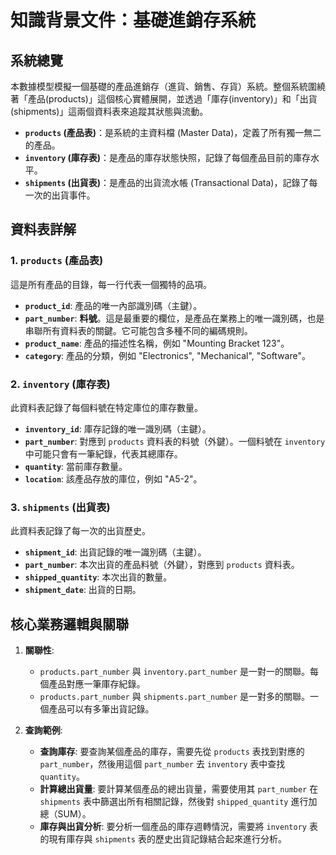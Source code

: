 # 知識背景文件：基礎進銷存系統

## 系統總覽

本數據模型模擬一個基礎的產品進銷存（進貨、銷售、存貨）系統。整個系統圍繞著「產品(products)」這個核心實體展開，並透過「庫存(inventory)」和「出貨(shipments)」這兩個資料表來追蹤其狀態與流動。

- **`products` (產品表)**：是系統的主資料檔 (Master Data)，定義了所有獨一無二的產品。
- **`inventory` (庫存表)**：是產品的庫存狀態快照，記錄了每個產品目前的庫存水平。
- **`shipments` (出貨表)**：是產品的出貨流水帳 (Transactional Data)，記錄了每一次的出貨事件。

## 資料表詳解

### 1. `products` (產品表)

這是所有產品的目錄，每一行代表一個獨特的品項。

- **`product_id`**: 產品的唯一內部識別碼（主鍵）。
- **`part_number`**: **料號**。這是最重要的欄位，是產品在業務上的唯一識別碼，也是串聯所有資料表的關鍵。它可能包含多種不同的編碼規則。
- **`product_name`**: 產品的描述性名稱，例如 "Mounting Bracket 123"。
- **`category`**: 產品的分類，例如 "Electronics", "Mechanical", "Software"。

### 2. `inventory` (庫存表)

此資料表記錄了每個料號在特定庫位的庫存數量。

- **`inventory_id`**: 庫存記錄的唯一識別碼（主鍵）。
- **`part_number`**: 對應到 `products` 資料表的料號（外鍵）。一個料號在 `inventory` 中可能只會有一筆紀錄，代表其總庫存。
- **`quantity`**: 當前庫存數量。
- **`location`**: 該產品存放的庫位，例如 "A5-2"。

### 3. `shipments` (出貨表)

此資料表記錄了每一次的出貨歷史。

- **`shipment_id`**: 出貨記錄的唯一識別碼（主鍵）。
- **`part_number`**: 本次出貨的產品料號（外鍵），對應到 `products` 資料表。
- **`shipped_quantity`**: 本次出貨的數量。
- **`shipment_date`**: 出貨的日期。

## 核心業務邏輯與關聯

1.  **關聯性**:
    - `products.part_number` 與 `inventory.part_number` 是一對一的關聯。每個產品對應一筆庫存紀錄。
    - `products.part_number` 與 `shipments.part_number` 是一對多的關聯。一個產品可以有多筆出貨記錄。

2.  **查詢範例**:
    - **查詢庫存**: 要查詢某個產品的庫存，需要先從 `products` 表找到對應的 `part_number`，然後用這個 `part_number` 去 `inventory` 表中查找 `quantity`。
    - **計算總出貨量**: 要計算某個產品的總出貨量，需要使用其 `part_number` 在 `shipments` 表中篩選出所有相關記錄，然後對 `shipped_quantity` 進行加總（SUM）。
    - **庫存與出貨分析**: 要分析一個產品的庫存週轉情況，需要將 `inventory` 表的現有庫存與 `shipments` 表的歷史出貨記錄結合起來進行分析。